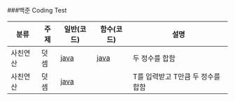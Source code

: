 ###백준 Coding Test

| 분류     | 주제 | 일반(코드)                                      | 함수(코드)                                      | 설명                              |
| -------- | ---- | ----------------------------------------------- | ----------------------------------------------- | --------------------------------- |
| 사친연산 | 덧셈 | [java](https://www.acmicpc.net/source/51270593) | [java](https://www.acmicpc.net/source/51269795) | 두 정수를 합함                    |
| 사친연산 | 덧셈 | [java](https://www.acmicpc.net/source/51301461) |                                                 | T를 입력받고 T만큼 두 정수를 합함 |
